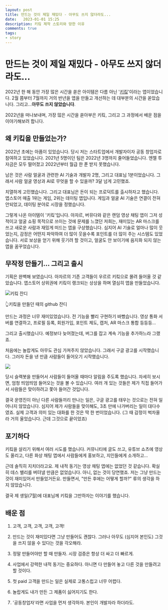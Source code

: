 ```yaml
---
layout: post
title: 만드는 것이 제일 재밌다 - 아무도 쓰지 않더라도...
date:   2023-01-01 15:25
description: 키킼 제작 스토리와 망한 이유
comments: true
tags:
- story
---
```

# 만드는 것이 제일 재밌다 - 아무도 쓰지 않더라도...

2022년 한 해 동안 가장 많은 시간을 쏟은 아이템은 다름 아닌 '[키킼](https://play.google.com/store/apps/details?id=ai.whew.kikic)'이라는 앱이었습니다. 2월 쯤부터 7월까지 거의 반년을 앱을 만들고 개선하는 데 대부분의 시간을 쏟았습니다. 그리고...**아무도 쓰지 않았습니다**.

2022년을 떠나보내며, 가장 많은 시간을 쏟아부은 키킼, 그리고 그 과정에서 배운 점을 이야기해보려 합니다.

## 왜 키킼을 만들었는가?
2022년 초에는 아픔이 있었습니다. 당시 저는 스타트업에서 개발자이자 공동 창업자로 참여하고 있었습니다. 2021년 5명이던 팀은 2022년 3명까지 줄어들었습니다. 엔젤 투자금은 모두 떨어졌고 2022년부터 월급 한 푼 받지 못했습니다.

남은 것은 사람 얼굴과 관련한 AI 기술과 개발자 2명, 그리고 대표님 1분이었습니다. 그래서 사람 얼굴 영상과 AI로 무엇을 할 수 있을까? 3달 넘게 고민했죠.

치열하게 고민했습니다. 그리고 대표님은 돈이 되는 프로덕트를 출시하자고 했습니다. 앱스토어 매출 1위는 게임, 2위는 데이팅 앱입니다. 게임과 얼굴 AI 기술은 연결이 전혀 안되었고, 데이팅 분야로 시장을 정했습니다.

그렇게 나온 아이템이 '키킼'입니다. 아자르, 버뮤다와 같은 랜덤 영상 채팅 앱이 그저 성적이고 얼굴 쇼핑 목적으로 쓰이는 것에 문제를 느꼈던 저희는, 재미있는 AR 마스크를 쓰고 새로운 사람과 재밌게 떠드는 앱을 구상했습니다. 심지어 AI 기술로 얼마나 많이 웃었는지, 감정은 어떤지 파악하여 더 많이 웃을수록 포인트를 더 많이 주는 시스템도 있었습니다. 서로 보상을 얻기 위해 웃기려 할 것이고, 얼굴도 안 보이기에 음지화 되지 않는 앱을 꿈꾸었습니다.



## 무작정 만들기... 그리고 출시
기획은 완벽해 보였습니다. 아자르의 기존 고객들이 우르르 키킼으로 몰려 들어올 것 같았습니다. 앱스토어 상위권에 키킼이 랭크되는 상상을 하며 열심히 앱을 만들었습니다.

![키킼 잔디](https://media.disquiet.io/images/makerlog/89581b8827760984fc6e72c35db03c3d1c82f5ca2c1c8899b9efa1028af384d7)

👆키킼을 만들던 때의 github 잔디

만드는 과정은 너무 재미있었습니다. 전 기능을 빨리 구현하기 바빴습니다. 영상 통화 서버를 연결하고, 프로필 등록, 회원가입, 포인트 제도, 캡처, AR 마스크 통합 등등등...

그리고 출시했습니다. 예정보다 늦어졌는데, 버그를 잡고 계속 기능을 추가하느라 그랬죠.

처음에는 놀랍게도 아무도 관심 가져주지 않았습니다. 그래서 구글 광고를 시작했습니다. 그러자 돈을 낸 만큼 사람들이 들어오기 시작했습니다.

![](https://media.disquiet.io/images/makerlog/9d5c17e8b57d53776de9b2554907a81a452580c3e94ec6b9666941f0e041fe71)

당시 슬랙봇을 만들어서 사람들이 들어올 때마다 알림을 주도록 했습니다. 자세히 보시면, 엄청 띄엄띄엄 들어오는 것을 볼 수 있습니다. 여러 개 있는 것들은 제가 직접 들어가서 사람들은 맞이하려고 쫓아 들어간 것입니다.

결국 운영진이 아닌 다른 사람들끼리 만나는 일은, 구글 광고를 태우는 것으로는 전혀 일어나지 않았습니다. 심지어 제가 사람들을 맞이해도, 3초 만에 나가버리는 일이 대다수였죠. 실제 고객과 의미 있는 대화를 한 것은 딱 한 번이었습니다. (그 때 감정이 벅차올라 거의 울었습니다. 근데 그것으로 끝이었죠)

## 포기하다
키킼을 살리기 위해서 여러 시도를 했습니다. 커뮤니티에 글도 쓰고, 유튜브 쇼츠에 영상도 올리고, 다른 화상 채팅 앱에서 사람들에게 홍보하고, 지인들에게 소개하고...

근데 솔직히 지치더라고요. 제 내적 동기는 영상 채팅 앱에는 없었던 것 같습니다. 확실히 데스 밸리를 버텨낼 만큼은 없었습니다. 아니, 없는 것이 당연했죠. 저는 그냥 만드는 것이 재미있어서 만들었거든요. 만들면서, "만든 후에는 어떻게 할까?" 류의 생각을 하지 않았습니다.

결국 제 생일(7월)에 대표님께 키킼을 그만하자는 이야기를 했습니다.

## 배운 점
1. 고객, 고객, 고객, 고객, 고객!

2. 만드는 것이 재미있다면 그냥 만들어도 괜찮다. 그러나 아무도 (심지어 본인도) 그것을 쓰지 않을 수 있다는 것을 각오해라.

3. 정말 만들어야만 할 때 만들자. 시장 검증은 항상 더 싸고 더 빠르게.

4. 사업에서 강력한 내적 동기는 중요하다. 아니면 다 만들어 놓고 다른 것을 만들려고 할 것이다.

5. 첫 paid 고객을 만드는 일은 실제로 고통스럽고 너무 어렵다.

6. 놀랍게도 내가 만든 그 제품이 싫어지기도 한다.

7. '공동창업자'라면 사업을 먼저 생각하자. 본인이 개발자라 하더라도.
